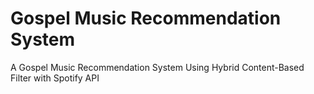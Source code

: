 # Gospel Music Recommendation System
A Gospel Music Recommendation System Using Hybrid Content-Based Filter with Spotify API
